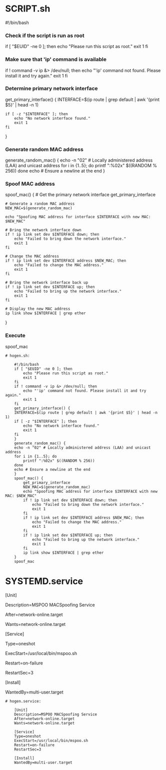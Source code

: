 # SCRIPT.sh


#!/bin/bash

### Check if the script is run as root
if [ "$EUID" -ne 0 ]; then
    echo "Please run this script as root."
    exit 1
fi

### Make sure that 'ip' command is available
if ! command -v ip &> /dev/null; then
    echo "'ip' command not found. Please install it and try again."
    exit 1
fi

### Determine primary network interface
get_primary_interface() {
    INTERFACE=$(ip route | grep default | awk '{print $5}' | head -n 1)
    
    if [ -z "$INTERFACE" ]; then
        echo "No network interface found."
        exit 1
    fi
}

### Generate random MAC address
generate_random_mac() {
    echo -n "02" # Locally administered address (LAA) and unicast address
    for i in {1..5}; do
        printf ":%02x" $((RANDOM % 256))
    done
    echo # Ensure a newline at the end
}

### Spoof MAC address
spoof_mac() {
    # Get the primary network interface
    get_primary_interface

    # Generate a random MAC address
    NEW_MAC=$(generate_random_mac)

    echo "Spoofing MAC address for interface $INTERFACE with new MAC: $NEW_MAC"

    # Bring the network interface down
    if ! ip link set dev $INTERFACE down; then
        echo "Failed to bring down the network interface."
        exit 1
    fi

    # Change the MAC address
    if ! ip link set dev $INTERFACE address $NEW_MAC; then
        echo "Failed to change the MAC address."
        exit 1
    fi

    # Bring the network interface back up
    if ! ip link set dev $INTERFACE up; then
        echo "Failed to bring up the network interface."
        exit 1
    fi

    # Display the new MAC address
    ip link show $INTERFACE | grep ether
}

### Execute
spoof_mac


    # hogen.sh: 
   
        #!/bin/bash
        if [ "$EUID" -ne 0 ]; then
            echo "Please run this script as root."
            exit 1
        fi
        if ! command -v ip &> /dev/null; then
            echo "'ip' command not found. Please install it and try again."
            exit 1
        fi
        get_primary_interface() {
        INTERFACE=$(ip route | grep default | awk '{print $5}' | head -n 1)
        if [ -z "$INTERFACE" ]; then
            echo "No network interface found."
            exit 1
        fi
        }
        generate_random_mac() {
        echo -n "02" # Locally administered address (LAA) and unicast address
        for i in {1..5}; do
            printf ":%02x" $((RANDOM % 256))
        done
        echo # Ensure a newline at the end
        }
        spoof_mac() {
            get_primary_interface
            NEW_MAC=$(generate_random_mac)
            echo "Spoofing MAC address for interface $INTERFACE with new MAC: $NEW_MAC"
            if ! ip link set dev $INTERFACE down; then
                echo "Failed to bring down the network interface."
                exit 1
            fi
            if ! ip link set dev $INTERFACE address $NEW_MAC; then
                echo "Failed to change the MAC address."
                exit 1
            fi
            if ! ip link set dev $INTERFACE up; then
                echo "Failed to bring up the network interface."
                exit 1
            fi
            ip link show $INTERFACE | grep ether
        }
        spoof_mac



# SYSTEMD.service


[Unit]

Description=MSPOO MACSpoofing Service

After=network-online.target

Wants=network-online.target


[Service]

Type=oneshot

ExecStart=/usr/local/bin/mspoo.sh

Restart=on-failure

RestartSec=3


[Install]

WantedBy=multi-user.target


    # hogen.service:

        [Unit]
        Description=MSPOO MACSpoofing Service
        After=network-online.target
        Wants=network-online.target

        [Service]
        Type=oneshot
        ExecStart=/usr/local/bin/mspoo.sh
        Restart=on-failure
        RestartSec=3

        [Install]
        WantedBy=multi-user.target